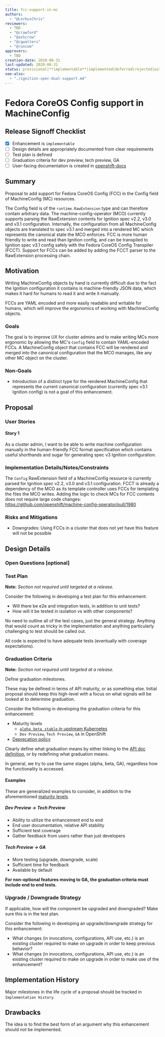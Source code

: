 ```yaml
---
title: fcc-support-in-mc
authors:
  - "@LorbusChris"
reviewers:
  - TBD
  - "@crawford"
  - "@ashcrow"
  - "@cgwalters"
  - "@runcom"
approvers:
  - TBD
creation-date: 2020-08-31
last-updated: 2020-08-31
status: provisional|**implementable**|implemented|deferred|rejected|withdrawn|replaced
see-also:
  - "./ignition-spec-dual-support.md"  
---
```


# Fedora CoreOS Config support in MachineConfig

## Release Signoff Checklist

- [x] Enhancement is `implementable`
- [ ] Design details are appropriately documented from clear requirements
- [ ] Test plan is defined
- [ ] Graduation criteria for dev preview, tech preview, GA
- [ ] User-facing documentation is created in [openshift-docs](https://github.com/openshift/openshift-docs/)

## Summary

Proposal to add support for Fedora CoreOS Config (FCC) in the Config field of MachineConfig (MC)
resources.

The Config field is of the `runtime.RawExtension` type and can therefore contain arbitrary data.
The machine-config-operator (MCO) currently supports parsing the RawExtension contents
for Ignition spec v2.2, v3.0 and v3.1 configuration. Internally, the configuration from
all MachineConfig objects are translated to spec v3.1 and merged into a rendered MC
which represents the canonical state the MCO enforces.
FCC is more human friendly to write and read than Ignition config, and can be transpiled
to Ignition spec v3.1 config safely with the Fedora CoreOS Config Transpiler (FCCT). Support for
FCCs can be added by adding the FCCT parser to the RawExtension processing chain.

## Motivation

Writing MachineConfig objects by hand is currently difficult due to the fact the Ignition
configuration it contains is machine-friendly JSON data, which makes it hard for humans to
read it and write it manually.

FCCs are YAML encoded and more easily readable and writable for humans, which will improve
the ergonomics of working with MachineConfig objects.

### Goals

The goal is to improve UX for cluster admins and to make writing MCs more ergonomic by allowing
the MC's `Config` field to contain YAML-encoded FCCs.
A MachineConfig object that contains FCC will be rendered and merged into the canonical
configuration that the MCO manages, like any other MC object on the cluster.

### Non-Goals

- Introduction of a distinct type for the rendered MachineConfig that represents the current canonical
configuration (currently spec v3.1 Ignition config) is not a goal of this enhancement.

## Proposal

### User Stories

#### Story 1

As a cluster admin,
I want to be able to write machine configuration manually in the human-friendly FCC
format specification which contains useful shorthands and sugar for generating
spec v3 Ignition configuration.

### Implementation Details/Notes/Constraints

The `Config` RawExtension field of a MachineConfig resource is currently parsed for
Ignition spec v2.2, v3.0 and v3.1 configuration.
FCCT is already a dependency of the MCO as its template controller uses FCCs for 
templating the files the MCO writes.
Adding the logic to check MCs for FCC contents does not require large code changes:
https://github.com/openshift/machine-config-operator/pull/1980


### Risks and Mitigations

- Downgrades: Using FCCs in a cluster that does not yet have this feature will not be possible

## Design Details

### Open Questions [optional]

### Test Plan

**Note:** *Section not required until targeted at a release.*

Consider the following in developing a test plan for this enhancement:
- Will there be e2e and integration tests, in addition to unit tests?
- How will it be tested in isolation vs with other components?

No need to outline all of the test cases, just the general strategy. Anything
that would count as tricky in the implementation and anything particularly
challenging to test should be called out.

All code is expected to have adequate tests (eventually with coverage
expectations).

### Graduation Criteria

**Note:** *Section not required until targeted at a release.*

Define graduation milestones.

These may be defined in terms of API maturity, or as something else. Initial proposal
should keep this high-level with a focus on what signals will be looked at to
determine graduation.

Consider the following in developing the graduation criteria for this
enhancement:

- Maturity levels
    - [`alpha`, `beta`, `stable` in upstream Kubernetes][maturity-levels]
    - `Dev Preview`, `Tech Preview`, `GA` in OpenShift
- [Deprecation policy][deprecation-policy]

Clearly define what graduation means by either linking to the [API doc definition](https://kubernetes.io/docs/concepts/overview/kubernetes-api/#api-versioning),
or by redefining what graduation means.

In general, we try to use the same stages (alpha, beta, GA), regardless how the functionality is accessed.

[maturity-levels]: https://git.k8s.io/community/contributors/devel/sig-architecture/api_changes.md#alpha-beta-and-stable-versions
[deprecation-policy]: https://kubernetes.io/docs/reference/using-api/deprecation-policy/

#### Examples

These are generalized examples to consider, in addition to the aforementioned [maturity levels][maturity-levels].

##### Dev Preview -> Tech Preview

- Ability to utilize the enhancement end to end
- End user documentation, relative API stability
- Sufficient test coverage
- Gather feedback from users rather than just developers

##### Tech Preview -> GA 

- More testing (upgrade, downgrade, scale)
- Sufficient time for feedback
- Available by default

**For non-optional features moving to GA, the graduation criteria must include
end to end tests.**

### Upgrade / Downgrade Strategy

If applicable, how will the component be upgraded and downgraded? Make sure this
is in the test plan.

Consider the following in developing an upgrade/downgrade strategy for this
enhancement:
- What changes (in invocations, configurations, API use, etc.) is an existing
  cluster required to make on upgrade in order to keep previous behavior?
- What changes (in invocations, configurations, API use, etc.) is an existing
  cluster required to make on upgrade in order to make use of the enhancement?

## Implementation History

Major milestones in the life cycle of a proposal should be tracked in `Implementation
History`.

## Drawbacks

The idea is to find the best form of an argument why this enhancement should _not_ be implemented.
